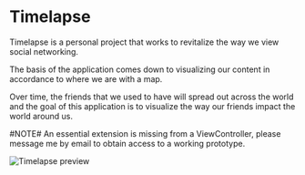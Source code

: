 # Timelapse

Timelapse is a personal project that works to revitalize the way we view social networking.

The basis of the application comes down to visualizing our content in accordance to where we are with a map.

Over time, the friends that we used to have will spread out across the world and the goal of this application is to visualize the way our friends impact the world around us.

#NOTE# An essential extension is missing from a ViewController, please message me by email to obtain access to a working prototype.

![Timelapse preview](/samplemap.png?raw=true "Optional Title")

